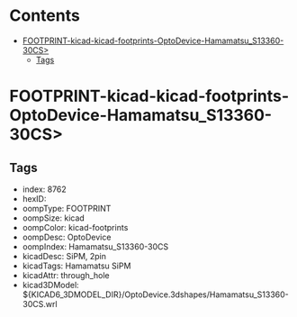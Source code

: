



Contents
========

* [FOOTPRINT-kicad-kicad-footprints-OptoDevice-Hamamatsu_S13360-30CS>](#footprint-kicad-kicad-footprints-optodevice-hamamatsu_s13360-30cs)
	* [Tags](#tags)

# FOOTPRINT-kicad-kicad-footprints-OptoDevice-Hamamatsu_S13360-30CS>

## Tags

- index: 8762
- hexID: 
- oompType: FOOTPRINT
- oompSize: kicad
- oompColor: kicad-footprints
- oompDesc: OptoDevice
- oompIndex: Hamamatsu_S13360-30CS
- kicadDesc: SiPM, 2pin
- kicadTags: Hamamatsu SiPM
- kicadAttr: through_hole
- kicad3DModel: ${KICAD6_3DMODEL_DIR}/OptoDevice.3dshapes/Hamamatsu_S13360-30CS.wrl
